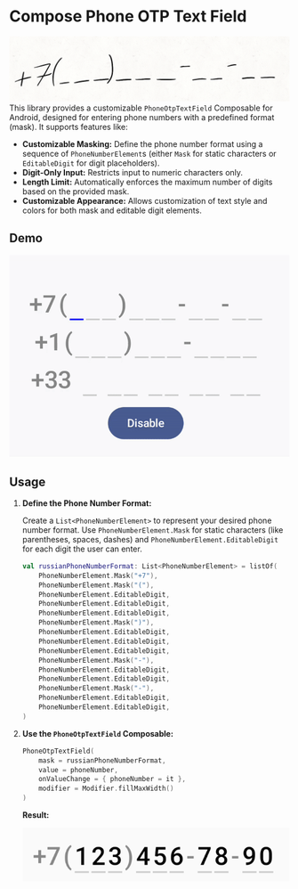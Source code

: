 # Compose Phone OTP Text Field

[![phone_OTP_text_field_logo.gif](readmeassets/phone_OTP_text_field_logo.gif)](https://example.com) This library provides a customizable `PhoneOtpTextField` Composable for Android, designed for entering phone numbers with a predefined format (mask).  It supports features like:

*   **Customizable Masking:** Define the phone number format using a sequence of `PhoneNumberElement`s (either `Mask` for static characters or `EditableDigit` for digit placeholders).
*   **Digit-Only Input:**  Restricts input to numeric characters only.
*   **Length Limit:**  Automatically enforces the maximum number of digits based on the provided mask.
*   **Customizable Appearance:**  Allows customization of text style and colors for both mask and editable digit elements.

## Demo

![phone_OTP_text_field_sample.gif](readmeassets/phone_OTP_text_field_sample.gif)

## Usage

1.  **Define the Phone Number Format:**

    Create a `List<PhoneNumberElement>` to represent your desired phone number format.  Use `PhoneNumberElement.Mask` for static characters (like parentheses, spaces, dashes) and `PhoneNumberElement.EditableDigit` for each digit the user can enter.

    ```kotlin
    val russianPhoneNumberFormat: List<PhoneNumberElement> = listOf(
        PhoneNumberElement.Mask("+7"),
        PhoneNumberElement.Mask("("),
        PhoneNumberElement.EditableDigit,
        PhoneNumberElement.EditableDigit,
        PhoneNumberElement.EditableDigit,
        PhoneNumberElement.Mask(")"),
        PhoneNumberElement.EditableDigit,
        PhoneNumberElement.EditableDigit,
        PhoneNumberElement.EditableDigit,
        PhoneNumberElement.Mask("-"),
        PhoneNumberElement.EditableDigit,
        PhoneNumberElement.EditableDigit,
        PhoneNumberElement.Mask("-"),
        PhoneNumberElement.EditableDigit,
        PhoneNumberElement.EditableDigit,
    )
    ```

2.  **Use the `PhoneOtpTextField` Composable:**

    ```kotlin
    PhoneOtpTextField(
        mask = russianPhoneNumberFormat, 
        value = phoneNumber,
        onValueChange = { phoneNumber = it },
        modifier = Modifier.fillMaxWidth()
    )
    ```
    **Result:**

    ![phone_OTP_text_field_usage_sample.png](readmeassets/phone_OTP_text_field_usage_sample.png)
